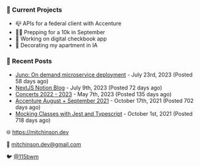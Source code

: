 ### 📌 Current Projects
- 📪 APIs for a federal client with Accenture
- 🏃🏼 Prepping for a 10k in September
- 🤑 Working on digital checkbook app
- 🏡 Decorating my apartment in IA

### 📝 Recent Posts

- [Juno: On demand microservice deployment](https://blog.mitchinson.dev/juno) - July 23rd, 2023 (Posted 58 days ago)
- [NextJS Notion Blog](https://blog.mitchinson.dev/blog-2023) - July 9th, 2023 (Posted 72 days ago)
- [Concerts 2022 - 2023](https://blog.mitchinson.dev/concerts-2023) - May 7th, 2023 (Posted 135 days ago)
- [Accenture August + September 2021](https://blog.mitchinson.dev/pillar/aug-sep-21) - October 17th, 2021 (Posted 702 days ago)
- [Mocking Classes with Jest and Typescript](https://blog.mitchinson.dev/jest-typescript-mocks) - October 1st, 2021 (Posted 718 days ago)

🌐 https://mitchinson.dev

💌 mitchinson.dev@gmail.com

🐦 [@115bwm](https://twitter.com/115bwm)